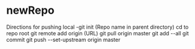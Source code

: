 # newRepo
Directions for pushing local
-git init (Repo name in parent directory)
cd to repo root
git remote add origin (URL)
git pull origin master
git add --all
git commit
git push --set-upstream origin master
